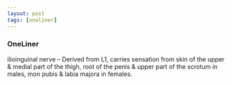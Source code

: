 ```yaml
---
layout: post
tags: [oneliner]
---
```



### OneLiner

ilioinguinal nerve – Derived from L1, carries sensation from skin of the upper & medial part of the thigh, root of the penis & upper part of the scrotum in males, mon pubis & labia majora in females.
